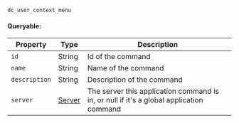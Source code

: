 `dc_user_context_menu`

#### Queryable:

| Property      | Type                   | Description                                                                             |
|---------------|------------------------|-----------------------------------------------------------------------------------------|
| `id`          | String                 | Id of the command                                                                       |
| `name`        | String                 | Name of the command                                                                     |
| `description` | String                 | Description of the command                                                              |
| `server`      | [Server](../../server) | The server this application command is in, or null if it's a global application command |